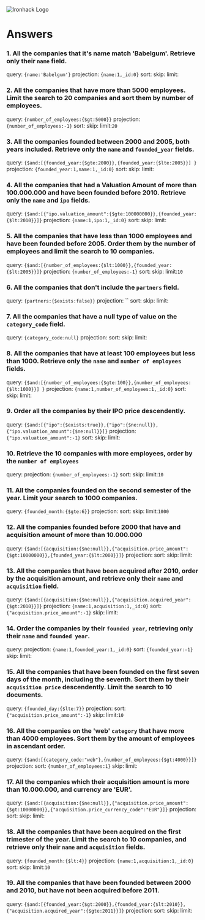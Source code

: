 ![Ironhack Logo](https://i.imgur.com/1QgrNNw.png)

# Answers

### 1. All the companies that it's name match 'Babelgum'. Retrieve only their `name` field.

<!-- Your Code Goes Here -->



query: `{name:'Babelgum'}`
projection: `{name:1,_id:0}`
sort: 
skip:
limit:

### 2. All the companies that have more than 5000 employees. Limit the search to 20 companies and sort them by **number of employees**.

<!-- Your Code Goes Here -->


query: `{number_of_employees:{$gt:5000}}`
projection: `{number_of_employees:-1}`
sort: 
skip:
limit:`20`

### 3. All the companies founded between 2000 and 2005, both years included. Retrieve only the `name` and `founded_year` fields.

<!-- Your Code Goes Here -->
query: `{$and:[{founded_year:{$gte:2000}},{founded_year:{$lte:2005}}] }`
projection: `{founded_year:1,name:1,_id:0}`
sort: 
skip:
limit:


### 4. All the companies that had a Valuation Amount of more than 100.000.000 and have been founded before 2010. Retrieve only the `name` and `ipo` fields.

<!-- Your Code Goes Here -->
query: `{$and:[{"ipo.valuation_amount":{$gte:100000000}},{founded_year:{$lt:2010}}]}`
projection: `{name:1,ipo:1,_id:0}`
sort: 
skip:
limit:

### 5. All the companies that have less than 1000 employees and have been founded before 2005. Order them by the number of employees and limit the search to 10 companies.

<!-- Your Code Goes Here -->
query: `{$and:[{number_of_employees:{$lt:1000}},{founded_year:{$lt:2005}}]}`
projection: `{number_of_employees:-1}`
sort: 
skip:
limit:`10`

### 6. All the companies that don't include the `partners` field.

<!-- Your Code Goes Here -->
query: `{partners:{$exists:false}}`
projection: ``
sort: 
skip:
limit:

### 7. All the companies that have a null type of value on the `category_code` field.

<!-- Your Code Goes Here -->
query: `{category_code:null}`
projection: 
sort: 
skip:
limit:

### 8. All the companies that have at least 100 employees but less than 1000. Retrieve only the `name` and `number of employees` fields.

<!-- Your Code Goes Here -->
query: `{$and:[{number_of_employees:{$gte:100}},{number_of_employees:{$lt:1000}}] }`
projection: `{name:1,number_of_employees:1,_id:0}`
sort: 
skip:
limit:

### 9. Order all the companies by their IPO price descendently.

<!-- Your Code Goes Here -->
query: `{$and:[{"ipo":{$exists:true}},{"ipo":{$ne:null}},{"ipo.valuation_amount":{$ne:null}}]}`
projection: `{"ipo.valuation_amount":-1}`
sort: 
skip:
limit:

### 10. Retrieve the 10 companies with more employees, order by the `number of employees`

<!-- Your Code Goes Here -->
query: 
projection: `{number_of_employees:-1}`
sort: 
skip:
limit:`10`

### 11. All the companies founded on the second semester of the year. Limit your search to 1000 companies.

<!-- Your Code Goes Here -->
query: `{founded_month:{$gte:6}}`
projection: 
sort: 
skip:
limit:`1000`

<!-- ### 12. All the companies that have been 'deadpooled' after the third year. -->

<!-- Your Code Goes Here -->


### 12. All the companies founded before 2000 that have and acquisition amount of more than 10.000.000

<!-- Your Code Goes Here -->
query: `{$and:[{acquisition:{$ne:null}},{"acquisition.price_amount":{$gt:10000000}},{founded_year:{$lt:2000}}]}`
projection: 
sort: 
skip:
limit:

### 13. All the companies that have been acquired after 2010, order by the acquisition amount, and retrieve only their `name` and `acquisition` field.

<!-- Your Code Goes Here -->
query: `{$and:[{acquisition:{$ne:null}},{"acquisition.acquired_year":{$gt:2010}}]}`
projection: `{name:1,acquisition:1,_id:0}`
sort: `{"acquisition.price_amount":-1}`
skip:
limit:

### 14. Order the companies by their `founded year`, retrieving only their `name` and `founded year`.

<!-- Your Code Goes Here -->
query: 
projection: `{name:1,founded_year:1,_id:0}`
sort: `{founded_year:-1}`
skip:
limit:

### 15. All the companies that have been founded on the first seven days of the month, including the seventh. Sort them by their `acquisition price` descendently. Limit the search to 10 documents.

<!-- Your Code Goes Here -->
query: `{founded_day:{$lte:7}}`
projection: 
sort: `{"acquisition.price_amount":-1}`
skip:
limit:`10`

### 16. All the companies on the 'web' `category` that have more than 4000 employees. Sort them by the amount of employees in ascendant order.

<!-- Your Code Goes Here -->
query: `{$and:[{category_code:"web"},{number_of_employees:{$gt:4000}}]}`
projection: 
sort: `{number_of_employees:1}`
skip:
limit:

### 17. All the companies which their acquisition amount is more than 10.000.000, and currency are 'EUR'.

<!-- Your Code Goes Here -->
query: `{$and:[{acquisition:{$ne:null}},{"acquisition.price_amount":{$gt:10000000}},{"acquisition.price_currency_code":"EUR"}]}`
projection: 
sort: 
skip:
limit:

### 18. All the companies that have been acquired on the first trimester of the year. Limit the search to 10 companies, and retrieve only their `name` and `acquisition` fields.

<!-- Your Code Goes Here -->
query: `{founded_month:{$lt:4}}`
projection: `{name:1,acquisition:1,_id:0}`
sort: 
skip:
limit:`10`

### 19. All the companies that have been founded between 2000 and 2010, but have not been acquired before 2011.

<!-- Your Code Goes Here -->
query: `{$and:[{founded_year:{$gt:2000}},{founded_year:{$lt:2010}},{"acquisition.acquired_year":{$gte:2011}}]}`
projection: 
sort: 
skip:
limit:
